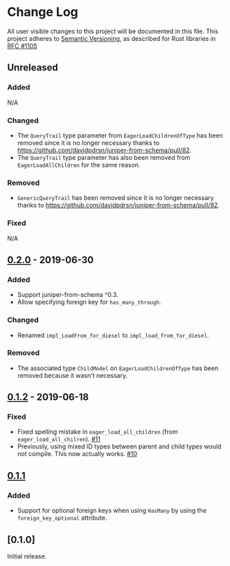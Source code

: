 # Change Log

All user visible changes to this project will be documented in this file.
This project adheres to [Semantic Versioning](http://semver.org/), as described
for Rust libraries in [RFC #1105](https://github.com/rust-lang/rfcs/blob/master/text/1105-api-evolution.md)

## Unreleased

### Added

N/A

### Changed

- The `QueryTrail` type parameter from `EagerLoadChildrenOfType` has been removed since it is no longer necessary thanks to <https://github.com/davidpdrsn/juniper-from-schema/pull/82>.
- The `QueryTrail` type parameter has also been removed from `EagerLoadAllChildren` for the same reason.

### Removed

- `GenericQueryTrail` has been removed since it is no longer necessary thanks to <https://github.com/davidpdrsn/juniper-from-schema/pull/82>.

### Fixed

N/A

## [0.2.0] - 2019-06-30

### Added

- Support juniper-from-schema ^0.3.
- Allow specifying foreign key for `has_many_through`.

### Changed

- Renamed `impl_LoadFrom_for_diesel` to `impl_load_from_for_diesel`.

### Removed

- The associated type `ChildModel` on `EagerLoadChildrenOfType` has been removed because it wasn't necessary.

## [0.1.2] - 2019-06-18

### Fixed

* Fixed spelling mistake in `eager_load_all_children` (from `eager_load_all_chilren`). [#11](https://github.com/davidpdrsn/juniper-eager-loading/pull/11<Paste>)
* Previously, using mixed ID types between parent and child types would not compile. This now actually works. [#10](https://github.com/davidpdrsn/juniper-eager-loading/pull/10)

## [0.1.1]

### Added

* Support for optional foreign keys when using `HasMany` by using the `foreign_key_optional` attribute.

## [0.1.0]

Initial release.

[0.2.0]: https://github.com/davidpdrsn/juniper-eager-loading/compare/0.1.2...0.2.0
[0.1.2]: https://github.com/davidpdrsn/juniper-eager-loading/compare/0.1.1...0.1.2
[0.1.1]: https://github.com/davidpdrsn/juniper-eager-loading/compare/0.1.0...0.1.1
